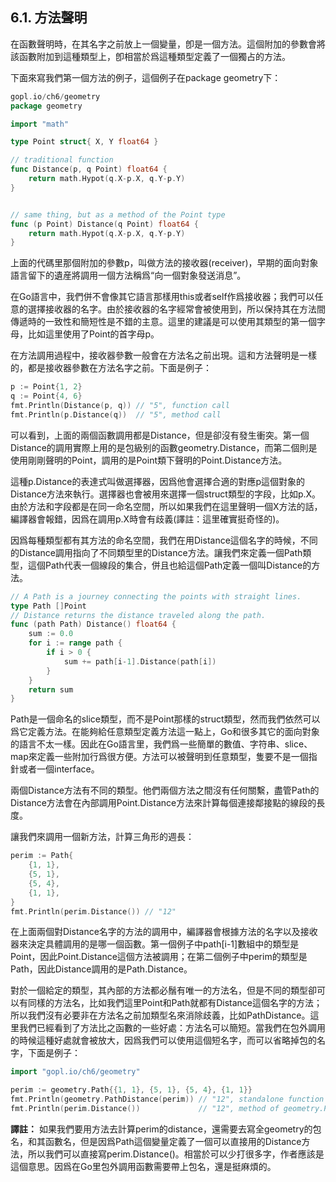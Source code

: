 ## 6.1. 方法聲明

在函數聲明時，在其名字之前放上一個變量，卽是一個方法。這個附加的參數會將該函數附加到這種類型上，卽相當於爲這種類型定義了一個獨占的方法。

下面來寫我們第一個方法的例子，這個例子在package geometry下：

```go
gopl.io/ch6/geometry
package geometry

import "math"

type Point struct{ X, Y float64 }

// traditional function
func Distance(p, q Point) float64 {
    return math.Hypot(q.X-p.X, q.Y-p.Y)
}


// same thing, but as a method of the Point type
func (p Point) Distance(q Point) float64 {
    return math.Hypot(q.X-p.X, q.Y-p.Y)
}

```

上面的代碼里那個附加的參數p，叫做方法的接收器(receiver)，早期的面向對象語言留下的遺産將調用一個方法稱爲“向一個對象發送消息”。

在Go語言中，我們併不會像其它語言那樣用this或者self作爲接收器；我們可以任意的選擇接收器的名字。由於接收器的名字經常會被使用到，所以保持其在方法間傳遞時的一致性和簡短性是不錯的主意。這里的建議是可以使用其類型的第一個字母，比如這里使用了Point的首字母p。

在方法調用過程中，接收器參數一般會在方法名之前出現。這和方法聲明是一樣的，都是接收器參數在方法名字之前。下面是例子：

```Go
p := Point{1, 2}
q := Point{4, 6}
fmt.Println(Distance(p, q)) // "5", function call
fmt.Println(p.Distance(q))  // "5", method call
```

可以看到，上面的兩個函數調用都是Distance，但是卻沒有發生衝突。第一個Distance的調用實際上用的是包級别的函數geometry.Distance，而第二個則是使用剛剛聲明的Point，調用的是Point類下聲明的Point.Distance方法。

這種p.Distance的表達式叫做選擇器，因爲他會選擇合適的對應p這個對象的Distance方法來執行。選擇器也會被用來選擇一個struct類型的字段，比如p.X。由於方法和字段都是在同一命名空間，所以如果我們在這里聲明一個X方法的話，編譯器會報錯，因爲在調用p.X時會有歧義(譯註：這里確實挺奇怪的)。

因爲每種類型都有其方法的命名空間，我們在用Distance這個名字的時候，不同的Distance調用指向了不同類型里的Distance方法。讓我們來定義一個Path類型，這個Path代表一個線段的集合，併且也給這個Path定義一個叫Distance的方法。

```Go
// A Path is a journey connecting the points with straight lines.
type Path []Point
// Distance returns the distance traveled along the path.
func (path Path) Distance() float64 {
	sum := 0.0
	for i := range path {
		if i > 0 {
			sum += path[i-1].Distance(path[i])
		}
	}
	return sum
}
```

Path是一個命名的slice類型，而不是Point那樣的struct類型，然而我們依然可以爲它定義方法。在能夠給任意類型定義方法這一點上，Go和很多其它的面向對象的語言不太一樣。因此在Go語言里，我們爲一些簡單的數值、字符串、slice、map來定義一些附加行爲很方便。方法可以被聲明到任意類型，隻要不是一個指針或者一個interface。

兩個Distance方法有不同的類型。他們兩個方法之間沒有任何關繫，盡管Path的Distance方法會在內部調用Point.Distance方法來計算每個連接鄰接點的線段的長度。

讓我們來調用一個新方法，計算三角形的週長：

```Go
perim := Path{
	{1, 1},
	{5, 1},
	{5, 4},
	{1, 1},
}
fmt.Println(perim.Distance()) // "12"
```

在上面兩個對Distance名字的方法的調用中，編譯器會根據方法的名字以及接收器來決定具體調用的是哪一個函數。第一個例子中path[i-1]數組中的類型是Point，因此Point.Distance這個方法被調用；在第二個例子中perim的類型是Path，因此Distance調用的是Path.Distance。

對於一個給定的類型，其內部的方法都必鬚有唯一的方法名，但是不同的類型卻可以有同樣的方法名，比如我們這里Point和Path就都有Distance這個名字的方法；所以我們沒有必要非在方法名之前加類型名來消除歧義，比如PathDistance。這里我們已經看到了方法比之函數的一些好處：方法名可以簡短。當我們在包外調用的時候這種好處就會被放大，因爲我們可以使用這個短名字，而可以省略掉包的名字，下面是例子：

```Go
import "gopl.io/ch6/geometry"

perim := geometry.Path{{1, 1}, {5, 1}, {5, 4}, {1, 1}}
fmt.Println(geometry.PathDistance(perim)) // "12", standalone function
fmt.Println(perim.Distance())             // "12", method of geometry.Path
```

**譯註：** 如果我們要用方法去計算perim的distance，還需要去寫全geometry的包名，和其函數名，但是因爲Path這個變量定義了一個可以直接用的Distance方法，所以我們可以直接寫perim.Distance()。相當於可以少打很多字，作者應該是這個意思。因爲在Go里包外調用函數需要帶上包名，還是挺麻煩的。
